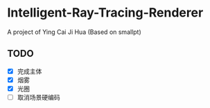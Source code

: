 # Intelligent-Ray-Tracing-Renderer
A project of Ying Cai Ji Hua (Based on smallpt)



## TODO

- [x] 完成主体
- [x] 烟雾
- [x] 光圈
- [ ] 取消场景硬编码
